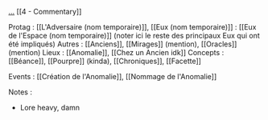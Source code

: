 [...](https://docs.google.com/document/d/1cxfX0zIv9cqpiUPjBq-7R_UAd3H1mt6yW_JSG8EWKQA/edit?tab=t.0)
[[4 - Commentary]]

Protag : [[L'Adversaire (nom temporaire)]], [[Eux (nom temporaire)]] : [[Eux de l'Espace (nom temporaire)]] (noter ici le reste des principaux Eux qui ont été impliqués)
Autres : [[Anciens]], [[Mirages]] (mention), [[Oracles]] (mention)
Lieux : [[Anomalie]], [[Chez un Ancien idk]]
Concepts : [[Béance]], [[Pourpre]] (kinda), [[Chroniques]], [[Facette]]

Events : [[Création de l'Anomalie]], [[Nommage de l'Anomalie]]

Notes :
- Lore heavy, damn